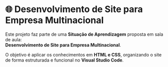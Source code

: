 # 🌐 Desenvolvimento de Site para Empresa Multinacional

Este projeto faz parte de uma **Situação de Aprendizagem** proposta em sala de aula:  
**Desenvolvimento de Site para Empresa Multinacional**.  

O objetivo é aplicar os conhecimentos em **HTML e CSS**, organizando o site de forma estruturada e funcional no **Visual Studio Code**.


